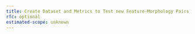 ```yaml
---
title: Create Dataset and Metrics to Test new Feature-Morphology Pairs
rfc: optional
estimated-scope: unknown
---
```

